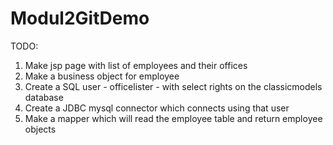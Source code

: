 # Modul2GitDemo

TODO:

1) Make jsp page with list of employees and their offices 
2) Make a business object for employee 
3) Create a SQL user - officelister - with select rights on the classicmodels database
4) Create a JDBC mysql connector which connects using that user
5) Make a mapper which will read the employee table and return employee objects
